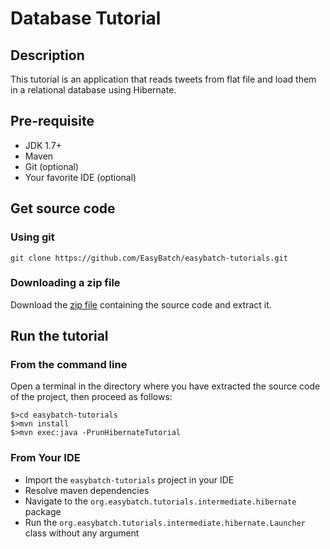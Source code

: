 # Database Tutorial

## Description

This tutorial is an application that reads tweets from flat file and load them in a relational database using Hibernate.

## Pre-requisite

* JDK 1.7+
* Maven
* Git (optional)
* Your favorite IDE (optional)

## Get source code

### Using git

`git clone https://github.com/EasyBatch/easybatch-tutorials.git`

### Downloading a zip file

Download the [zip file](https://github.com/EasyBatch/easybatch-tutorials/archive/master.zip) containing the source code and extract it.

## Run the tutorial

### From the command line

Open a terminal in the directory where you have extracted the source code of the project, then proceed as follows:

```
$>cd easybatch-tutorials
$>mvn install
$>mvn exec:java -PrunHibernateTutorial
```

### From Your IDE

* Import the `easybatch-tutorials` project in your IDE
* Resolve maven dependencies
* Navigate to the `org.easybatch.tutorials.intermediate.hibernate` package
* Run the `org.easybatch.tutorials.intermediate.hibernate.Launcher` class without any argument
